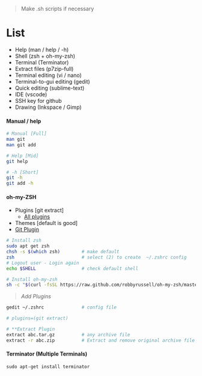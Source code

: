 
> Make .sh scripts if necessary

# List
- Help (man / help / -h)
- Shell (zsh + oh-my-zsh)
- Terminal (Terminator)
- Extract files (p7zip-full)
- Terminal editing (vi / nano)
- Terminal-to-gui editing (gedit)
- Quick editing (sublime-text)
- IDE (vscode)
- SSH key for github
- Drawing (Inkspace / Gimp)



#### Manual / help

```sh 
# Manual [Full]
man git 			
man git add

# Help [Mid]
git help 			

# -h [Short]
git -h 				
git add -h 			
```



#### oh-my-ZSH 

- Plugins [git extract] 
	- [All plugins](https://github.com/robbyrussell/oh-my-zsh/wiki/Plugins)
- Themes [default is good]
- [Git Plugin](https://github.com/robbyrussell/oh-my-zsh/tree/master/plugins/git/)

```sh 
# Install zsh 
sudo apt get zsh
chsh -s $(which zsh)		# make default
zsh							# select (2) to create  ~/.zshrc config
# Logout user - Login again
echo $SHELL					# check default shell

# Install oh-my-zsh
sh -c "$(curl -fsSL https://raw.github.com/robbyrussell/oh-my-zsh/master/tools/install.sh)"
```

> *Add Plugins*

```sh
gedit ~/.zshrc				# config file

# plugins=(git extract)

# **Extract Plugin 
extract abc.tar.gz			# any archive file
extract -r abc.zip 			# Extract and remove original archive file 

```


#### Terminator (Multiple Terminals)
`sudo apt-get install terminator`

